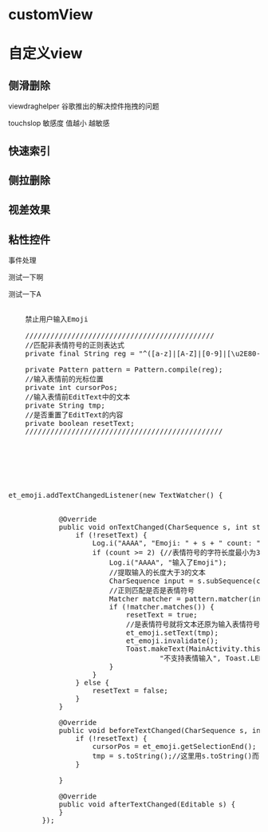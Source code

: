 # customView

# 自定义view

## 侧滑删除

viewdraghelper 谷歌推出的解决控件拖拽的问题

touchslop 敏感度 值越小 越敏感



## 快速索引


## 侧拉删除


## 视差效果

## 粘性控件

事件处理


测试一下啊

测试一下A



<pre>

    禁止用户输入Emoji

    /////////////////////////////////////////////
    //匹配非表情符号的正则表达式
    private final String reg = "^([a-z]|[A-Z]|[0-9]|[\u2E80-\u9FFF]){3,}|@(?:[\\w](?:[\\w-]*[\\w])?\\.)+[\\w](?:[\\w-]*[\\w])?|[wap.]{4}|[www.]{4}|[blog.]{5}|[bbs.]{4}|[.com]{4}|[.cn]{3}|[.net]{4}|[.org]{4}|[http://]{7}|[ftp://]{6}$";

    private Pattern pattern = Pattern.compile(reg);
    //输入表情前的光标位置
    private int cursorPos;
    //输入表情前EditText中的文本
    private String tmp;
    //是否重置了EditText的内容
    private boolean resetText;
    ///////////////////////////////////////////////







et_emoji.addTextChangedListener(new TextWatcher() {


            @Override
            public void onTextChanged(CharSequence s, int start, int before, int count) {
                if (!resetText) {
                    Log.i("AAAA", "Emoji: " + s + " count: " + count);
                    if (count >= 2) {//表情符号的字符长度最小为3
                        Log.i("AAAA", "输入了Emoji");
                        //提取输入的长度大于3的文本
                        CharSequence input = s.subSequence(cursorPos, cursorPos + count);
                        //正则匹配是否是表情符号
                        Matcher matcher = pattern.matcher(input.toString());
                        if (!matcher.matches()) {
                            resetText = true;
                            //是表情符号就将文本还原为输入表情符号之前的内容
                            et_emoji.setText(tmp);
                            et_emoji.invalidate();
                            Toast.makeText(MainActivity.this,
                                    "不支持表情输入", Toast.LENGTH_SHORT).show();
                        }
                    }
                } else {
                    resetText = false;
                }
            }

            @Override
            public void beforeTextChanged(CharSequence s, int start, int count, int after) {
                if (!resetText) {
                    cursorPos = et_emoji.getSelectionEnd();
                    tmp = s.toString();//这里用s.toString()而不直接用s是因为如果用s，那么，tmp和s在内存中指向的是同一个地址，s改变了，tmp也就改变了，那么表情过滤就失败了
                }

            }

            @Override
            public void afterTextChanged(Editable s) {
            }
        });



</pre>



